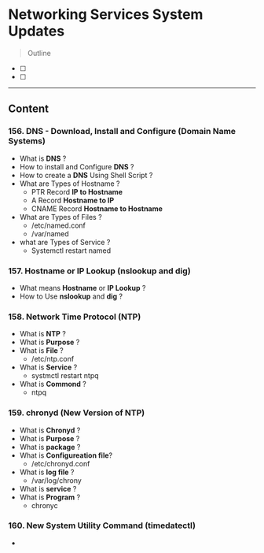# Networking Services System Updates

> Outline

- [ ]
- [ ]

---

## Content

### 156. DNS - Download, Install and Configure (Domain Name Systems)

- What is **DNS** ?
- How to install and Configure **DNS** ?
- How to create a **DNS** Using Shell Script ?
- What are Types of Hostname ?
  - PTR Record **IP to Hostname**
  - A Record **Hostname to IP**
  - CNAME Record **Hostname to Hostname**
- What are Types of Files ?
  - /etc/named.conf
  - /var/named
- what are Types of Service ?
  - Systemctl restart named

### 157. Hostname or IP Lookup (**nslookup** and **dig**)

- What means **Hostname** or **IP Lookup** ?
- How to Use **nslookup** and **dig** ?

### 158. Network Time Protocol (NTP)

- What is **NTP** ?
- What is **Purpose** ?
- What is **File** ?
  - /etc/ntp.conf
- What is **Service** ?
  - systmctl restart ntpq
- What is **Commond** ?
  - ntpq

### 159. chronyd (New Version of NTP)

- What is **Chronyd** ?
- What is **Purpose** ?
- What is **package** ?
- What is **Configureation file**?
  - /etc/chronyd.conf
- What is **log file** ?
  - /var/log/chrony
- What is **service** ?
- What is **Program** ?
  - chronyc

### 160. New System Utility Command (timedatectl)

-
